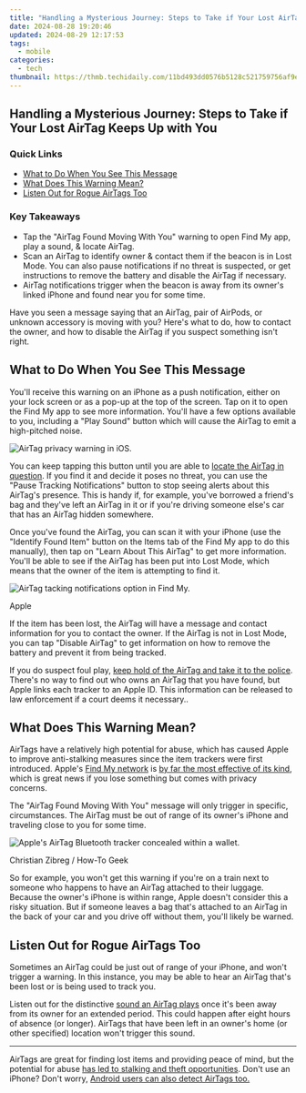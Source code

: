 ```yaml
---
title: "Handling a Mysterious Journey: Steps to Take if Your Lost AirTag Keeps Up with You"
date: 2024-08-28 19:20:46
updated: 2024-08-29 12:17:53
tags:
  - mobile
categories:
  - tech
thumbnail: https://thmb.techidaily.com/11bd493dd0576b5128c521759756af9ef0469248903e298828d7682c78b82237.jpg
---
```


## Handling a Mysterious Journey: Steps to Take if Your Lost AirTag Keeps Up with You

### Quick Links

* [What to Do When You See This Message](https://ios-unlock.techidaily.com/in-2024-unlocking-iphone-14-passcode-without-a-computer-by-drfone-ios/)
* [What Does This Warning Mean?](https://win-able.techidaily.com/solving-gears-5-game-crashes-a-step-by-step-troubleshooting-guide/)
* [Listen Out for Rogue AirTags Too](https://youtube-clips.techidaily.com/adopt-the-best-practices-of-live-streaming-with-google-meet-youtube/)

### Key Takeaways

* Tap the "AirTag Found Moving With You" warning to open Find My app, play a sound, & locate AirTag.
* Scan an AirTag to identify owner & contact them if the beacon is in Lost Mode. You can also pause notifications if no threat is suspected, or get instructions to remove the battery and disable the AirTag if necessary.
* AirTag notifications trigger when the beacon is away from its owner's linked iPhone and found near you for some time.

 Have you seen a message saying that an AirTag, pair of AirPods, or unknown accessory is moving with you? Here's what to do, how to contact the owner, and how to disable the AirTag if you suspect something isn't right.

##  What to Do When You See This Message

 You'll receive this warning on an iPhone as a push notification, either on your lock screen or as a pop-up at the top of the screen. Tap on it to open the Find My app to see more information. You'll have a few options available to you, including a "Play Sound" button which will cause the AirTag to emit a high-pitched noise.

![AirTag privacy warning in iOS.](https://static1.howtogeekimages.com/wordpress/wp-content/uploads/2024/08/img_0168.PNG) 

 You can keep tapping this button until you are able to [locate the AirTag in question](https://fox-boxes.techidaily.com/2024-approved-empower-creatives-with-xps-film-compositions-tools/). If you find it and decide it poses no threat, you can use the "Pause Tracking Notifications" button to stop seeing alerts about this AirTag's presence. This is handy if, for example, you've borrowed a friend's bag and they've left an AirTag in it or if you're driving someone else's car that has an AirTag hidden somewhere.

 Once you've found the AirTag, you can scan it with your iPhone (use the "Identify Found Item" button on the Items tab of the Find My app to do this manually), then tap on "Learn About This AirTag" to get more information. You'll be able to see if the AirTag has been put into Lost Mode, which means that the owner of the item is attempting to find it.

![AirTag tacking notifications option in Find My.](https://static1.howtogeekimages.com/wordpress/wp-content/uploads/2024/08/screenshot-2024-08-06-at-13-46-48.png) 

Apple

 If the item has been lost, the AirTag will have a message and contact information for you to contact the owner. If the AirTag is not in Lost Mode, you can tap "Disable AirTag" to get information on how to remove the battery and prevent it from being tracked.

 If you do suspect foul play, [keep hold of the AirTag and take it to the police](https://screen-video-capture.techidaily.com/updated-in-2024-streaming-tools-duel-go-with-obs-or-shadowplay/). There's no way to find out who owns an AirTag that you have found, but Apple links each tracker to an Apple ID. This information can be released to law enforcement if a court deems it necessary..

##  What Does This Warning Mean?

 AirTags have a relatively high potential for abuse, which has caused Apple to improve anti-stalking measures since the item trackers were first introduced. Apple's [Find My network](https://youtube-lab.techidaily.com/24-the-creators-guide-to-the-top-9-affordable-video-editing-apps/) is [by far the most effective of its kind](https://facebook-video-footage.techidaily.com/new-two-sides-to-every-story-how-to-create-balanced-reaction-videos-on-youtube-2-pov-approach/), which is great news if you lose something but comes with privacy concerns.

 The "AirTag Found Moving With You" message will only trigger in specific, circumstances. The AirTag must be out of range of its owner's iPhone and traveling close to you for some time.

![Apple's AirTag Bluetooth tracker concealed within a wallet.](https://static1.howtogeekimages.com/wordpress/wp-content/uploads/2024/05/apple-airtag-wallet-pocket.jpg) 

Christian Zibreg / How-To Geek

 So for example, you won't get this warning if you're on a train next to someone who happens to have an AirTag attached to their luggage. Because the owner's iPhone is within range, Apple doesn't consider this a risky situation. But if someone leaves a bag that's attached to an AirTag in the back of your car and you drive off without them, you'll likely be warned.

##  Listen Out for Rogue AirTags Too

 Sometimes an AirTag could be just out of range of your iPhone, and won't trigger a warning. In this instance, you may be able to hear an AirTag that's been lost or is being used to track you.

 Listen out for the distinctive [sound an AirTag plays](https://www.youtube.com/watch?v=c0TVHPHRjXg) once it's been away from its owner for an extended period. This could happen after eight hours of absence (or longer). AirTags that have been left in an owner's home (or other specified) location won't trigger this sound.

---

 AirTags are great for finding lost items and providing peace of mind, but the potential for abuse [has led to stalking and theft opportunities](https://windows11.techidaily.com/bypassing-windows-login-blockers-with-these-8-steps/). Don't use an iPhone? Don't worry, [Android users can also detect AirTags too.](https://screen-video-capture.techidaily.com/the-ultimate-pcsmartphone-session-recorder/)

<ins class="adsbygoogle"
     style="display:block"
     data-ad-format="autorelaxed"
     data-ad-client="ca-pub-7571918770474297"
     data-ad-slot="1223367746"></ins>



<ins class="adsbygoogle"
     style="display:block"
     data-ad-client="ca-pub-7571918770474297"
     data-ad-slot="8358498916"
     data-ad-format="auto"
     data-full-width-responsive="true"></ins>
